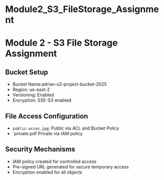 # Module2_S3_FileStorage_Assignment

# Module 2 - S3 File Storage Assignment

## Bucket Setup
- Bucket Name:adrian-s3-project-bucket-2025
- Region: us-east-2
- Versioning: Enabled
- Encryption: SSE-S3 enabled

## File Access Configuration
- `public-acces.jpg`: Public via ACL and Bucket Policy
- `private.pdf Private via IAM policy

## Security Mechanisms
- IAM policy created for controlled access
- Pre-signed URL generated for secure temporary access
- Encryption enabled for all objects

